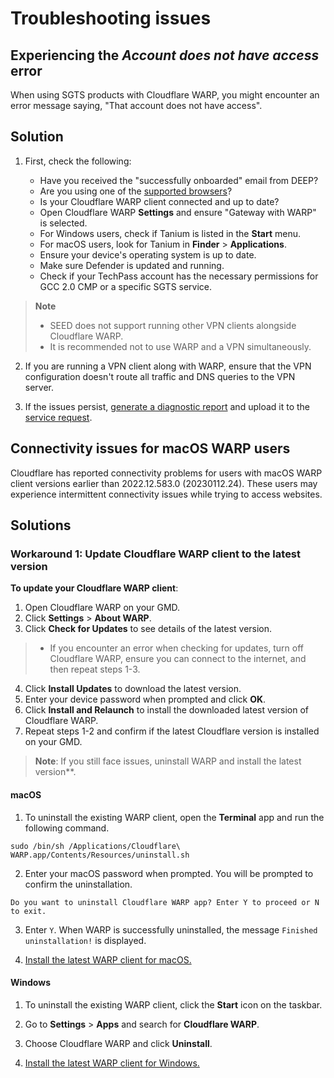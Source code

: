# Troubleshooting issues

## Experiencing the *Account does not have access* error

When using SGTS products with Cloudflare WARP, you might encounter an error message saying, "That account does not have access".

## Solution

1.  First, check the following:

    - Have you received the "successfully onboarded" email from DEEP?
    - Are you using one of the [supported browsers](additional-resources/best-practices)?
    - Is your Cloudflare WARP client connected and up to date?
    - Open Cloudflare WARP **Settings** and ensure "Gateway with WARP" is selected.
    - For Windows users, check if Tanium is listed in the **Start** menu.
    - For macOS users, look for Tanium in **Finder** > **Applications**.
    - Ensure your device's operating system is up to date.
    - Make sure Defender is updated and running.
    - Check if your TechPass account has the necessary permissions for GCC 2.0 CMP or a specific SGTS service.

> **Note**
>- SEED does not support running other VPN clients alongside Cloudflare WARP.
>- It is recommended not to use WARP and a VPN simultaneously.

2. If you are running a VPN client along with WARP, ensure that the VPN configuration doesn't route all traffic and DNS queries to the VPN server.

3. If the issues persist, [generate a diagnostic report](configure-cli-tools/how-to-generate-and-upload-diagnostic-files-tp-incident-support-reqest) and upload it to the [service request](https://go.gov.sg/seed-techpass-support).


## Connectivity issues for macOS WARP users

Cloudflare has reported connectivity problems for users with macOS WARP client versions earlier than 2022.12.583.0 (20230112.24). These users may experience intermittent connectivity issues while trying to access websites.


## Solutions

### Workaround 1: Update Cloudflare WARP client to the latest version

**To update your Cloudflare WARP client**:

1. Open Cloudflare WARP on your GMD.
2. Click **Settings** > **About WARP**.
3. Click **Check for Updates** to see details of the latest version.

>- If you encounter an error when checking for updates, turn off Cloudflare WARP, ensure you can connect to the internet, and then repeat steps 1-3.

4. Click **Install Updates** to download the latest version.
5. Enter your device password when prompted and click **OK**.
6. Click **Install and Relaunch** to install the downloaded latest version of Cloudflare WARP.
7. Repeat steps 1-2 and confirm if the latest Cloudflare version is installed on your GMD.
> **Note**:
> If you still face issues, uninstall WARP and install the latest version**.

<!-- tabs:start -->

#### **macOS**

1. To uninstall the existing WARP client, open the **Terminal** app and run the following command.

  ```
  sudo /bin/sh /Applications/Cloudflare\ WARP.app/Contents/Resources/uninstall.sh
  ```
2. Enter your macOS password when prompted. You will be prompted to confirm the uninstallation.

  ```Do you want to uninstall Cloudflare WARP app? Enter Y to proceed or N to exit.```

3. Enter `Y`. When WARP is successfully uninstalled, the message ```Finished uninstallation!``` is displayed.

4. <a href="https://docs.developer.tech.gov.sg/docs/security-suite-for-engineering-endpoint-devices/post-onboarding-instructions/mac-os?id=turn-on-cloudflare-warp-for-macos-13">Install the latest WARP client for macOS.</a>

#### **Windows**

  1. To uninstall the existing WARP client, click the **Start** icon on the taskbar.
  2. Go to **Settings** > **Apps** and search for **Cloudflare WARP**.
  3. Choose Cloudflare WARP and click **Uninstall**.

  4. <a href="https://docs.developer.tech.gov.sg/docs/security-suite-for-engineering-endpoint-devices/post-onboarding-instructions/windows">Install the latest WARP client for Windows.</a>
 


<!-- tabs:end -->

